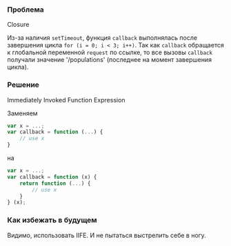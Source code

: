 ### Проблема

Closure

Из-за наличия `setTimeout`, функция `callback` выполнялась после завершения цикла `for (i = 0; i < 3; i++)`. 
Так как `callback` обращается к глобальной переменной `request` по ссылке, то все вызовы `callback` получали 
значение '/populations' (последнее на момент завершения цикла).

### Решение

Immediately Invoked Function Expression

Заменяем
```javascript
var x = ...;
var callback = function (...) {
    // use x	
}
```
на
```javascript
var x = ...;
var callback = function (x) {
	return function (...) {
		// use x	
	}
} (x);
```

### Как избежать в будущем

Видимо, использовать IIFE. И не пытаться выстрелить себе в ногу.

